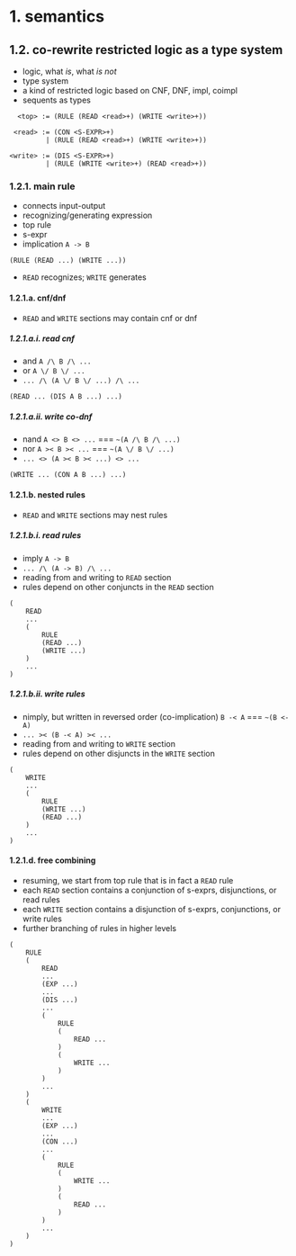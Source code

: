 # 1. semantics

## 1.2. co-rewrite restricted logic as a type system

- logic, what *is*, what *is not*
- type system
- a kind of restricted logic based on CNF, DNF, impl, coimpl
- sequents as types

```
  <top> := (RULE (READ <read>+) (WRITE <write>+))

 <read> := (CON <S-EXPR>+)
         | (RULE (READ <read>+) (WRITE <write>+))

<write> := (DIS <S-EXPR>+)
         | (RULE (WRITE <write>+) (READ <read>+))
```

### 1.2.1. main rule

- connects input-output
- recognizing/generating expression
- top rule
- s-expr
- implication `A -> B`

```
(RULE (READ ...) (WRITE ...))
```

- `READ` recognizes; `WRITE` generates

#### 1.2.1.a. cnf/dnf

- `READ` and `WRITE` sections may contain cnf or dnf

##### 1.2.1.a.i. read cnf

- and `A /\ B /\ ...`
- or `A \/ B \/ ...`
- `... /\ (A \/ B \/ ...) /\ ...`

```
(READ ... (DIS A B ...) ...)
```

##### 1.2.1.a.ii. write co-dnf

- nand `A <> B <> ...` === `~(A /\ B /\ ...)`
- nor `A >< B >< ...` === `~(A \/ B \/ ...)`
- `... <> (A >< B >< ...) <> ...`

```
(WRITE ... (CON A B ...) ...)
```

#### 1.2.1.b. nested rules

- `READ` and `WRITE` sections may nest rules

##### 1.2.1.b.i. read rules

- imply `A -> B`
- `... /\ (A -> B) /\ ...`
- reading from and writing to `READ` section
- rules depend on other conjuncts in the `READ` section

```
(
    READ
    ...
    (
        RULE
        (READ ...)
        (WRITE ...)
    )
    ...
)
```

##### 1.2.1.b.ii. write rules

- nimply, but written in reversed order (co-implication) `B -< A` === `~(B <- A)`
- `... >< (B -< A) >< ...`
- reading from and writing to `WRITE` section
- rules depend on other disjuncts in the `WRITE` section

```
(
    WRITE
    ...
    (
        RULE
        (WRITE ...)
        (READ ...)
    )
    ...
)
```

#### 1.2.1.d. free combining

- resuming, we start from top rule that is in fact a `READ` rule
- each `READ` section contains a conjunction of s-exprs, disjunctions, or read rules
- each `WRITE` section contains a disjunction of s-exprs, conjunctions, or write rules
- further branching of rules in higher levels

```
(
    RULE
    (
        READ
        ...
        (EXP ...)
        ...
        (DIS ...)
        ...
        (
            RULE
            (
                READ ...
            )
            (
                WRITE ...
            )
        )
        ...
    )
    (
        WRITE
        ...
        (EXP ...)
        ...
        (CON ...)
        ...
        (
            RULE
            (
                WRITE ...
            )
            (
                READ ...
            )
        )
        ...
    )
)
```

